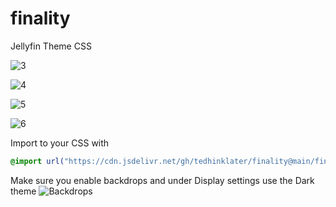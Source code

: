 # finality
Jellyfin Theme CSS

![3](https://i.imgur.com/TB6ooqp.gif)

![4](https://i.imgur.com/mBEet3j.gif)

![5](https://github.com/tedhinklater/finality/assets/66086488/e8982116-7b92-4e6a-be34-dc3bc17fc037)

![6](https://i.imgur.com/NnodVYo.png)

Import to your CSS with

```css
@import url("https://cdn.jsdelivr.net/gh/tedhinklater/finality@main/finality.css");

```
Make sure you enable backdrops and under Display settings use the Dark theme
![Backdrops](https://i.imgur.com/18D9IO3.png)

